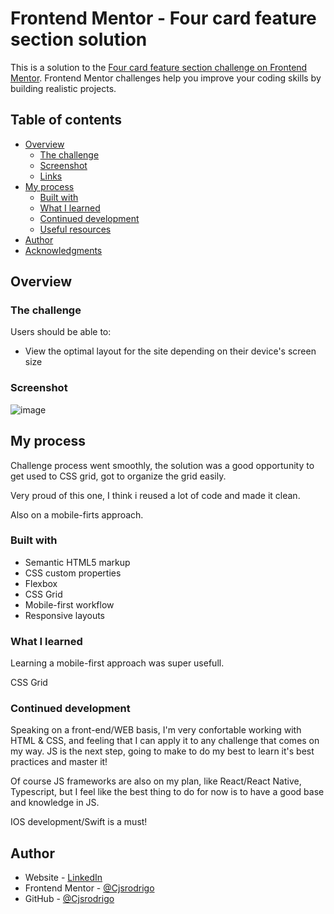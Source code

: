 # Frontend Mentor - Four card feature section solution

This is a solution to the [Four card feature section challenge on Frontend Mentor](https://www.frontendmentor.io/challenges/four-card-feature-section-weK1eFYK). Frontend Mentor challenges help you improve your coding skills by building realistic projects. 

## Table of contents

- [Overview](#overview)
  - [The challenge](#the-challenge)
  - [Screenshot](#screenshot)
  - [Links](#links)
- [My process](#my-process)
  - [Built with](#built-with)
  - [What I learned](#what-i-learned)
  - [Continued development](#continued-development)
  - [Useful resources](#useful-resources)
- [Author](#author)
- [Acknowledgments](#acknowledgments)



## Overview

### The challenge

Users should be able to:

- View the optimal layout for the site depending on their device's screen size

### Screenshot

![image](https://github.com/user-attachments/assets/86e4396b-1064-45b6-8c44-325b1b0d1d0e)


## My process

Challenge process went smoothly, the solution was a good opportunity to get used to CSS grid, got to organize the grid easily.

Very proud of this one, I think i reused a lot of code and made it clean.

Also on a mobile-firts approach.

### Built with

- Semantic HTML5 markup
- CSS custom properties
- Flexbox
- CSS Grid
- Mobile-first workflow
- Responsive layouts

### What I learned

Learning a mobile-first approach was super usefull.

CSS Grid

### Continued development

Speaking on a front-end/WEB basis, I'm very confortable working with HTML & CSS, and feeling that I can apply it to any challenge that comes on my way.
JS is the next step, going to make to do my best to learn it's best practices and master it!

Of course JS frameworks are also on my plan, like React/React Native, Typescript, but I feel like the best thing to do for now is to have a good base and knowledge in JS.

IOS development/Swift is a must!


## Author

- Website - [LinkedIn](https://www.linkedin.com/in/rodrigocontbr)
- Frontend Mentor - [@Cjsrodrigo](https://www.frontendmentor.io/profile/Cjsrodrigo)
- GitHub - [@Cjsrodrigo](https://github.com/Cjsrodrigo)
 
 
